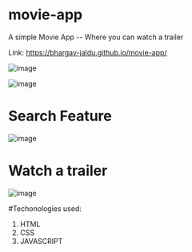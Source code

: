 # movie-app
A simple Movie App -- Where you can watch a trailer

Link: https://bhargav-jaldu.github.io/movie-app/

![image](https://user-images.githubusercontent.com/78521151/118958420-091fdb80-b97f-11eb-892d-c63a5504d34d.png)

![image](https://user-images.githubusercontent.com/78521151/118958551-29e83100-b97f-11eb-9c79-88f96df5b50c.png)

# Search Feature

![image](https://user-images.githubusercontent.com/78521151/118958775-5ac86600-b97f-11eb-9ffd-4390b3164871.png)

# Watch a trailer

![image](https://user-images.githubusercontent.com/78521151/118958968-80ee0600-b97f-11eb-8d68-a4d3c113d3ac.png)



#Techonologies used: 
1. HTML
2. CSS
3. JAVASCRIPT
